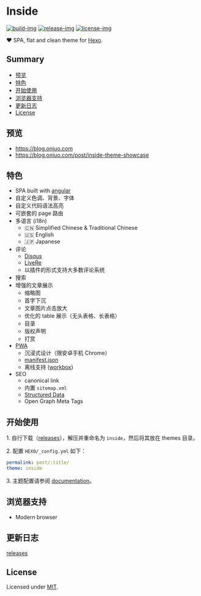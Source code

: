 # Inside

[![build-img]][travis] [![release-img]][releases] [![license-img]](LICENSE)

❤️ SPA, flat and clean theme for [Hexo].

## Summary

- [预览](#预览)
- [特色](#特色)
- [开始使用](#开始使用)
- [浏览器支持](#浏览器支持)
- [更新日志](#更新日志)
- [License](#license)

## 预览

- https://blog.oniuo.com
- https://blog.oniuo.com/post/inside-theme-showcase

## 特色

- SPA built with [angular]
- 自定义色调、背景、字体
- 自定义代码语法高亮
- 可嵌套的 page 路由
- 多语言 (i18n)
  - :cn: Simplified Chinese & Traditional Chinese
  - :us: English
  - :jp: Japanese
- 评论
  - [Disqus]
  - [LiveRe]
  - 以插件的形式支持大多数评论系统
- 搜索
- 增强的文章展示
  - 缩略图
  - 首字下沉
  - 文章图片点击放大
  - 优化的 table 展示（无头表格、长表格）
  - 目录
  - 版权声明
  - 打赏
- [PWA]
  - 沉浸式设计（限安卓手机 Chrome）
  - [manifest.json]
  - 离线支持 ([workbox])
- SEO
  - canonical link
  - 内置 `sitemap.xml`
  - [Structured Data]
  - Open Graph Meta Tags

## 开始使用

1\. 自行下载（[releases]），解压并重命名为 `inside`，然后将其放在 themes 目录。

2\. 配置 `HEXO/_config.yml` 如下：

```yml
permalink: post/:title/
theme: inside
```

3\. 主题配置请参阅 [documentation]。

## 浏览器支持

- Modern browser

## 更新日志

[releases]

## License

Licensed under [MIT](LICENSE).

[build-img]: https://img.shields.io/travis/ike-c/hexo-theme-inside.svg?longCache=true&style=flat-square
[release-img]: https://img.shields.io/github/release/ike-c/hexo-theme-inside.svg?longCache=true&style=flat-square
[license-img]: https://img.shields.io/github/license/ike-c/hexo-theme-inside.svg?longCache=true&style=flat-square

[angular]: https://angular.io
[hexo]: https://hexo.io/
[PWA]: https://developers.google.com/web/progressive-web-apps
[manifest.json]: https://developers.google.com/web/fundamentals/web-app-manifest/
[workbox]: https://developers.google.com/web/tools/workbox/
[Structured Data]: https://developers.google.com/search/docs/guides/intro-structured-data
[disqus]: https://disqus.com
[livere]: https://livere.com
[releases]: https://github.com/ike-c/hexo-theme-inside/releases
[travis]: https://travis-ci.org/ike-c/hexo-theme-inside
[documentation]: https://blog.oniuo.com/theme-inside
